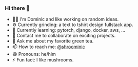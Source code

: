 ### Hi there 👋

<!--
**shroominic/shroominic** is a ✨ _special_ ✨ repository because its `README.md` (this file) appears on your GitHub profile.
-->

- 👨‍💻 I'm Dominic and like working on random ideas.
- ⚙️ Currently grinding: a text to tshirt design fullstack app.
- 🌱 Currently learning: pytorch, django, docker, aws, ...
- 👯 Contact me to collaborate on exciting projects.
- 💬 Ask me about my favorite green tea.
- 📫 How to reach me: [@shroominic](https://linktr.ee/shroominic)
- 😄 Pronouns: he/him
- ⚡ Fun fact: I like mushrooms.

